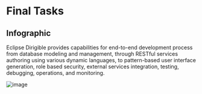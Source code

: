 # Final Tasks

## Infographic

Eclipse Dirigible provides capabilities for end-to-end development process from database modeling and management, 
through RESTful services authoring using various dynamic languages, to pattern-based user interface generation, 
role based security, external services integration, testing, debugging, operations, and monitoring.


![image](https://github.com/dirigiblelabs/curriculum/blob/master/IvaMilusheva/infographic.jpg "Infographic")
